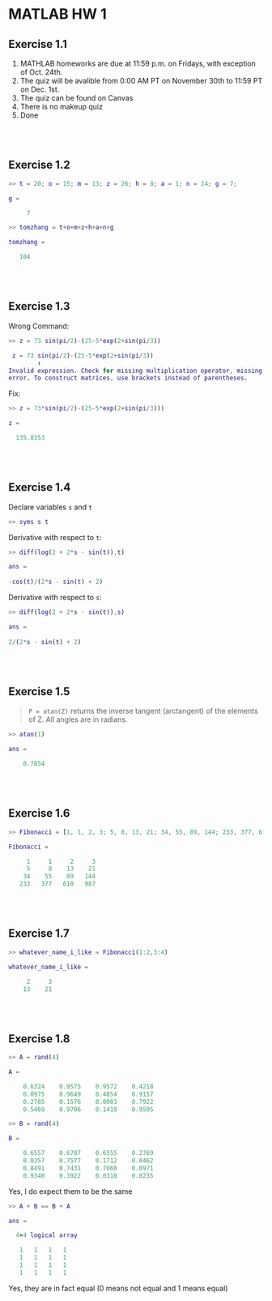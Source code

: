 # MATLAB HW 1


## Exercise 1.1

1. MATHLAB homeworks are due at 11:59 p.m. on Fridays, with exception of Oct. 24th.
2. The quiz will be avalible from 0:00 AM PT on November 30th to 11:59 PT on Dec. 1st.
3. The quiz can be found on Canvas
4. There is no makeup quiz
5. Done

<br/><br/>

## Exercise 1.2

```Matlab
>> t = 20; o = 15; m = 13; z = 26; h = 8; a = 1; n = 14; g = 7;

g =

     7
```

```Matlab
>> tomzhang = t+o+m+z+h+a+n+g

tomzhang =

   104
```

<br/><br/>

## Exercise 1.3

Wrong Command:
```Matlab
>> z = 73 sin(pi/2)-(25-5*exp(2+sin(pi/3))

 z = 73 sin(pi/2)-(25-5*exp(2+sin(pi/3))
        ↑
Invalid expression. Check for missing multiplication operator, missing or unbalanced delimiters, or other syntax
error. To construct matrices, use brackets instead of parentheses.
```

Fix:

```Matlab
>> z = 73*sin(pi/2)-(25-5*exp(2+sin(pi/3)))

z =

  135.8353
```

<br/><br/>

## Exercise 1.4

Declare variables `s` and `t`
```Matlab
>> syms s t
```

Derivative with respect to `t`:
```Matlab
>> diff(log(2 + 2*s - sin(t)),t)

ans =
 
-cos(t)/(2*s - sin(t) + 2)
```

Derivative with respect to `s`:
```Matlab
>> diff(log(2 + 2*s - sin(t)),s)

ans =
 
2/(2*s - sin(t) + 2)
```

<br/><br/>

## Exercise 1.5

> `P = atan(Z)` returns the inverse tangent (arctangent) of the elements of Z. All angles are in radians.

``` Matlab
>> atan(1)

ans =

    0.7854
```

<br/><br/>

## Exercise 1.6

```Matlab
>> Fibonacci = [1, 1, 2, 3; 5, 8, 13, 21; 34, 55, 89, 144; 233, 377, 610, 987]

Fibonacci =

     1     1     2     3
     5     8    13    21
    34    55    89   144
   233   377   610   987
```

<br/><br/>

## Exercise 1.7

```Matlab
>> whatever_name_i_like = Fibonacci(1:2,3:4)

whatever_name_i_like =

     2     3
    13    21
```

<br/><br/>

## Exercise 1.8

``` Matlab
>> A = rand(4)

A =

    0.6324    0.9575    0.9572    0.4218
    0.0975    0.9649    0.4854    0.9157
    0.2785    0.1576    0.8003    0.7922
    0.5469    0.9706    0.1419    0.9595
```
``` Matlab
>> B = rand(4)

B =

    0.6557    0.6787    0.6555    0.2769
    0.0357    0.7577    0.1712    0.0462
    0.8491    0.7431    0.7060    0.0971
    0.9340    0.3922    0.0318    0.8235
```

Yes, I do expect them to be the same
``` Matlab
>> A + B == B + A

ans =

  4×4 logical array

   1   1   1   1
   1   1   1   1
   1   1   1   1
   1   1   1   1
```

Yes, they are in fact equal (0 means not equal and 1 means equal)
